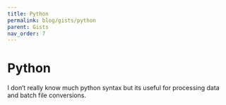 ```yaml
---
title: Python
permalink: blog/gists/python
parent: Gists
nav_order: 7
---
```


# Python

I don’t really know much python syntax but its useful for processing data and batch file conversions.

